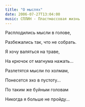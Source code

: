 ```yaml
---
title: "О мыслях"
date: 2006-07-27T13:04:00
music: СПЛИН - Пластмассовая жизнь
---
```


Расплодились мысли в голове,

Разбежались так, что не собрать.

Я хочу валяться на траве,

На крючок от магнума нажать...



Разлетятся мысли по холмам,

Понесется эхо в пустоту...

По таким же буйным головам

Никогда я больше не пройду...
